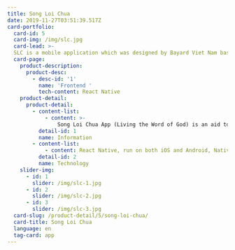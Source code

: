 ```yaml
---
title: Song Loi Chua
date: 2019-11-27T03:51:39.517Z
card-portfolio:
  card-id: 5
  card-img: /img/slc.jpg
  card-lead: >-
  SLC is a mobile application which was designed by Bayard Viet Nam base on a famous application, Prions en Eglise and 
  card-page:    
    product-description:
      product-desc:
        - desc-id: '1'
          name: 'Frontend '
          tech-content: React Native
    product-detail:
      product-detail:
        - content-list:
            - content: >-
                Song Loi Chua App (Living the Word of God) is an aid to you daily prayer, edited by Bayard Vietnam. Song Loi Chua was born with the purpose to help Christians to live daily Gospel in a world full of information.
          detail-id: 1
          name: Information
        - content-list:
            - content: React Native, run on both iOS and Android, Native Base
          detail-id: 2
          name: Technology
    slider-img:
      - id: 1
        slider: /img/slc-1.jpg
      - id: 2
        slider: /img/slc-2.jpg
      - id: 3
        slider: /img/slc-3.jpg
  card-slug: /product-detail/5/song-loi-chua/
  card-title: Song Loi Chua
  language: en
  tag-card: app
---
```


